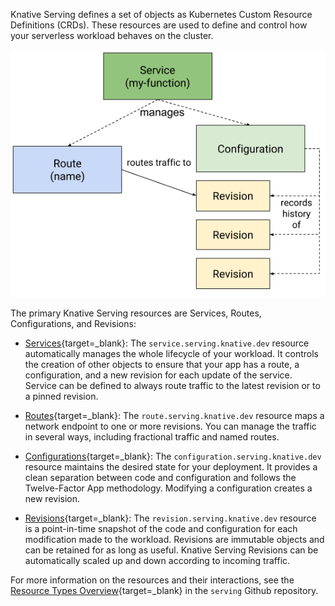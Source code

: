 <!-- Snippet used in the following topics:
- /docs/serving/README.md
- /docs/concepts/README.md
-->
Knative Serving defines a set of objects as Kubernetes Custom Resource
Definitions (CRDs). These resources are used to define and control how your
serverless workload behaves on the cluster.

![Diagram that displays how the Serving resources coordinate with each other.](https://github.com/knative/serving/raw/main/docs/spec/images/object_model.png)

The primary Knative Serving resources are Services, Routes, Configurations, and Revisions:

- [Services](https://github.com/knative/specs/blob/main/specs/serving/knative-api-specification-1.0.md#service){target=_blank}:
  The `service.serving.knative.dev` resource automatically manages the whole
  lifecycle of your workload. It controls the creation of other objects to
  ensure that your app has a route, a configuration, and a new revision for each
  update of the service. Service can be defined to always route traffic to the
  latest revision or to a pinned revision.

- [Routes](https://github.com/knative/specs/blob/main/specs/serving/knative-api-specification-1.0.md#route){target=_blank}:
  The `route.serving.knative.dev` resource maps a network endpoint to one or
  more revisions. You can manage the traffic in several ways, including
  fractional traffic and named routes.

- [Configurations](https://github.com/knative/specs/blob/main/specs/serving/knative-api-specification-1.0.md#configuration){target=_blank}:
  The `configuration.serving.knative.dev` resource maintains the desired state
  for your deployment. It provides a clean separation between code and
  configuration and follows the Twelve-Factor App methodology. Modifying a
  configuration creates a new revision.

- [Revisions](https://github.com/knative/specs/blob/main/specs/serving/knative-api-specification-1.0.md#revision){target=_blank}:
  The `revision.serving.knative.dev` resource is a point-in-time snapshot of the
  code and configuration for each modification made to the workload. Revisions
  are immutable objects and can be retained for as long as useful. Knative
  Serving Revisions can be automatically scaled up and down according to
  incoming traffic.

For more information on the resources and their interactions, see the [Resource Types Overview](https://github.com/knative/specs/blob/main/specs/serving/overview.md){target=_blank} in the `serving` Github repository.
